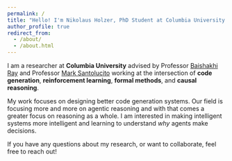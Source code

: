 ```yaml
---
permalink: /
title: "Hello! I'm Nikolaus Holzer, PhD Student at Columbia University and AI researcher!"
author_profile: true
redirect_from: 
  - /about/
  - /about.html
---
```


I am a researcher at **Columbia University** advised by Professor [Baishakhi Ray](https://www.rayb.info) and Professor [Mark Santolucito](https://www.marksantolucito.com/index.html) working at the intersection of **code generation**, **reinforcement learning**, **formal methods**, and **causal reasoning**.

My work focuses on designing better code generation systems. Our field is focusing more and more on agentic reasoning and with that comes a greater focus on reasoning as a whole. I am interested in making intelligent systems more intelligent and learning to understand *why* agents make decisions.

If you have any questions about my research, or want to collaborate, feel free to reach out!